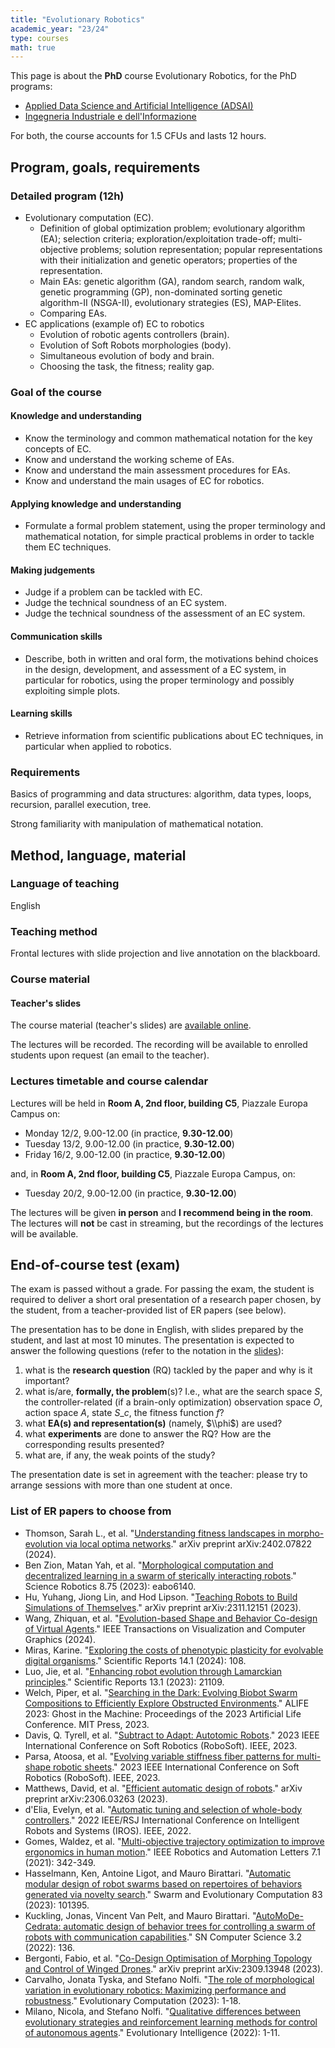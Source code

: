 ```yaml
---
title: "Evolutionary Robotics"
academic_year: "23/24"
type: courses
math: true
---
```


This page is about the **PhD** course Evolutionary Robotics, for the PhD programs:
- [Applied Data Science and Artificial Intelligence (ADSAI)](https://adsai.units.it/)
- [Ingegneria Industriale e dell'Informazione](https://web.units.it/dottorato/ingii/)

For both, the course accounts for 1.5 CFUs and lasts 12 hours.

## Program, goals, requirements

### Detailed program (12h)

- Evolutionary computation (EC).
  - Definition of global optimization problem; evolutionary algorithm (EA); selection criteria; exploration/exploitation trade-off; multi-objective problems; solution representation; popular representations with their initialization and genetic operators; properties of the representation.
  - Main EAs: genetic algorithm (GA), random search, random walk, genetic programming (GP), non-dominated sorting genetic algorithm-II (NSGA-II), evolutionary strategies (ES), MAP-Elites.
  - Comparing EAs.
- EC applications (example of) EC to robotics
  - Evolution of robotic agents controllers (brain).
  - Evolution of Soft Robots morphologies (body).
  - Simultaneous evolution of body and brain.
  - Choosing the task, the fitness; reality gap.

### Goal of the course

#### Knowledge and understanding
- Know the terminology and common mathematical notation for the key concepts of EC.
- Know and understand the working scheme of EAs.
- Know and understand the main assessment procedures for EAs.
- Know and understand the main usages of EC for robotics.

#### Applying knowledge and understanding
- Formulate a formal problem statement, using the proper terminology and mathematical notation, for simple practical problems in order to tackle them EC techniques.

#### Making judgements
- Judge if a problem can be tackled with EC.
- Judge the technical soundness of an EC system.
- Judge the technical soundness of the assessment of an EC system.

#### Communication skills
- Describe, both in written and oral form, the motivations behind choices in the design, development, and assessment of a EC system, in particular for robotics, using the proper terminology and possibly exploiting simple plots.

#### Learning skills
- Retrieve information from scientific publications about EC techniques, in particular when applied to robotics.

### Requirements
Basics of programming and data structures: algorithm, data types, loops, recursion, parallel execution, tree.

Strong familiarity with manipulation of mathematical notation.

## Method, language, material

### Language of teaching
English

### Teaching method
Frontal lectures with slide projection and live annotation on the blackboard.

### Course material

#### Teacher's slides
The course material (teacher's slides) are [available online](https://medvet.inginf.units.it/slides/evolutionary-robotics-phd-24).

The lectures will be recorded.
The recording will be available to enrolled students upon request (an email to the teacher).

### Lectures timetable and course calendar

Lectures will be held in **Room A, 2nd floor, building C5**, Piazzale Europa Campus on:
- Monday 12/2, 9.00-12.00 (in practice, **9.30-12.00**)
- Tuesday 13/2, 9.00-12.00 (in practice, **9.30-12.00**)
- Friday 16/2, 9.00-12.00 (in practice, **9.30-12.00**)

and, in **Room A, 2nd floor, building C5**, Piazzale Europa Campus, on:
- Tuesday 20/2, 9.00-12.00 (in practice, **9.30-12.00**)

The lectures will be given **in person** and **I recommend being in the room**.
The lectures will **not** be cast in streaming, but the recordings of the lectures will be available.


## End-of-course test (exam)
The exam is passed without a grade.
For passing the exam, the student is required to deliver a short oral presentation of a research paper chosen, by the student, from a teacher-provided list of ER papers (see below).

The presentation has to be done in English, with slides prepared by the student, and last at most 10 minutes.
The presentation is expected to answer the following questions (refer to the notation in the [slides](#teacherrsquos-slides)):
1. what is the **research question** (RQ) tackled by the paper and why is it important?
2. what is/are, **formally, the problem**(s)? I.e., what are the search space $S$, the controller-related (if a brain-only optimization) observation space $O$, action space $A$, state $S\_c$, the fitness function $f$?
3. what **EA(s) and representation(s)** (namely, $\\phi$) are used?
4. what **experiments** are done to answer the RQ? How are the corresponding results presented?
5. what are, if any, the weak points of the study?
 
The presentation date is set in agreement with the teacher: please try to arrange sessions with more than one student at once.

### List of ER papers to choose from
- Thomson, Sarah L., et al. "[Understanding fitness landscapes in morpho-evolution via local optima networks](https://arxiv.org/pdf/2402.07822.pdf)." arXiv preprint arXiv:2402.07822 (2024).
- Ben Zion, Matan Yah, et al. "[Morphological computation and decentralized learning in a swarm of sterically interacting robots](https://doi.org/10.1126/scirobotics.abo6140)." Science Robotics 8.75 (2023): eabo6140.
- Hu, Yuhang, Jiong Lin, and Hod Lipson. "[Teaching Robots to Build Simulations of Themselves](https://arxiv.org/abs/2311.12151)." arXiv preprint arXiv:2311.12151 (2023).
- Wang, Zhiquan, et al. "[Evolution-based Shape and Behavior Co-design of Virtual Agents](https://ieeexplore.ieee.org/abstract/document/10403977)." IEEE Transactions on Visualization and Computer Graphics (2024).
- Miras, Karine. "[Exploring the costs of phenotypic plasticity for evolvable digital organisms](https://www.nature.com/articles/s41598-023-50683-3)." Scientific Reports 14.1 (2024): 108.
- Luo, Jie, et al. "[Enhancing robot evolution through Lamarckian principles](https://www.nature.com/articles/s41598-023-48338-4)." Scientific Reports 13.1 (2023): 21109.
- Welch, Piper, et al. "[Searching in the Dark: Evolving Biobot Swarm Compositions to Efficiently Explore Obstructed Environments](https://direct.mit.edu/isal/proceedings/isal/35/70/116936)." ALIFE 2023: Ghost in the Machine: Proceedings of the 2023 Artificial Life Conference. MIT Press, 2023.
- Davis, Q. Tyrell, et al. "[Subtract to Adapt: Autotomic Robots](https://www.eng.yale.edu/faboratory/publications/conference/2023/Davis%20-%202023%20-%20Subtract%20to%20Adapt%20Autotomic%20Robots.pdf)." 2023 IEEE International Conference on Soft Robotics (RoboSoft). IEEE, 2023.
- Parsa, Atoosa, et al. "[Evolving variable stiffness fiber patterns for multi-shape robotic sheets](https://ieeexplore.ieee.org/abstract/document/10121924)." 2023 IEEE International Conference on Soft Robotics (RoboSoft). IEEE, 2023.
- Matthews, David, et al. "[Efficient automatic design of robots](https://arxiv.org/pdf/2306.03263.pdf)." arXiv preprint arXiv:2306.03263 (2023).
- d'Elia, Evelyn, et al. "[Automatic tuning and selection of whole-body controllers](https://ieeexplore.ieee.org/abstract/document/9981058)." 2022 IEEE/RSJ International Conference on Intelligent Robots and Systems (IROS). IEEE, 2022.
- Gomes, Waldez, et al. "[Multi-objective trajectory optimization to improve ergonomics in human motion](https://ieeexplore.ieee.org/abstract/document/9601163)." IEEE Robotics and Automation Letters 7.1 (2021): 342-349.
- Hasselmann, Ken, Antoine Ligot, and Mauro Birattari. "[Automatic modular design of robot swarms based on repertoires of behaviors generated via novelty search](https://www.sciencedirect.com/science/article/abs/pii/S2210650223001682)." Swarm and Evolutionary Computation 83 (2023): 101395.
- Kuckling, Jonas, Vincent Van Pelt, and Mauro Birattari. "[AutoMoDe-Cedrata: automatic design of behavior trees for controlling a swarm of robots with communication capabilities](https://link.springer.com/article/10.1007/s42979-021-00988-9)." SN Computer Science 3.2 (2022): 136.
- Bergonti, Fabio, et al. "[Co-Design Optimisation of Morphing Topology and Control of Winged Drones](https://arxiv.org/abs/2309.13948)." arXiv preprint arXiv:2309.13948 (2023).
- Carvalho, Jonata Tyska, and Stefano Nolfi. "[The role of morphological variation in evolutionary robotics: Maximizing performance and robustness](https://direct.mit.edu/evco/article-abstract/doi/10.1162/evco_a_00336/116607/The-Role-of-Morphological-Variation-in)." Evolutionary Computation (2023): 1-18.
- Milano, Nicola, and Stefano Nolfi. "[Qualitative differences between evolutionary strategies and reinforcement learning methods for control of autonomous agents](https://link.springer.com/article/10.1007/s12065-022-00801-3)." Evolutionary Intelligence (2022): 1-11.
